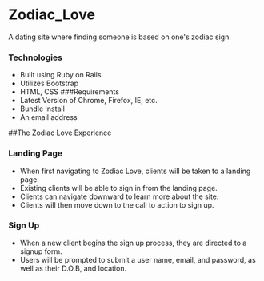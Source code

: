 # Zodiac_Love
A dating site where finding someone is based on one's zodiac sign.
### Technologies
+ Built using Ruby on Rails
+ Utilizes Bootstrap
+ HTML, CSS
###Requirements
+ Latest Version of Chrome, Firefox, IE, etc.
+ Bundle Install
+ An email address


##The Zodiac Love Experience
### Landing Page
+ When first navigating to Zodiac Love, clients will be taken to a landing page.
+ Existing clients will be able to sign in from the landing page.
+ Clients can navigate downward to learn more about the site.
+ Clients will then move down to the call to action to sign up.

### Sign Up
+ When a new client begins the sign up process, they are directed to a signup form.
+ Users will be prompted to submit a user name, email, and password, as well as their D.O.B, and location.
